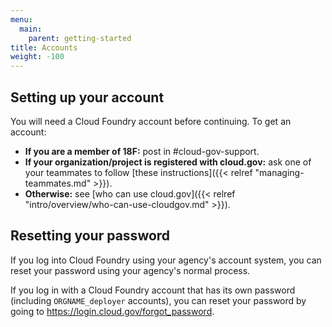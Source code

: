 ```yaml
---
menu:
  main:
    parent: getting-started
title: Accounts
weight: -100
---
```


## Setting up your account

You will need a Cloud Foundry account before continuing. To get an account:

* **If you are a member of 18F:** post in #cloud-gov-support.
* **If your organization/project is registered with cloud.gov:** ask one of your teammates to follow [these instructions]({{< relref "managing-teammates.md" >}}).
* **Otherwise:** see [who can use cloud.gov]({{< relref "intro/overview/who-can-use-cloudgov.md" >}}).

## Resetting your password

If you log into Cloud Foundry using your agency's account system, you can reset your password using your agency's normal process.

If you log in with a Cloud Foundry account that has its own password (including `ORGNAME_deployer` accounts), you can reset your password by going to https://login.cloud.gov/forgot_password.
